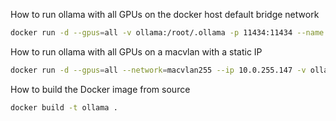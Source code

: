 How to run ollama with all GPUs on the docker host default bridge network

```bash
docker run -d --gpus=all -v ollama:/root/.ollama -p 11434:11434 --name ollama ollama/ollama:latest
```

How to run ollama with all GPUs on a macvlan with a static IP

```bash
docker run -d --gpus=all --network=macvlan255 --ip 10.0.255.147 -v ollama:/root/.ollama --name ollama --restart always ollama/ollama:latest
```

How to build the Docker image from source

```bash
docker build -t ollama .
```